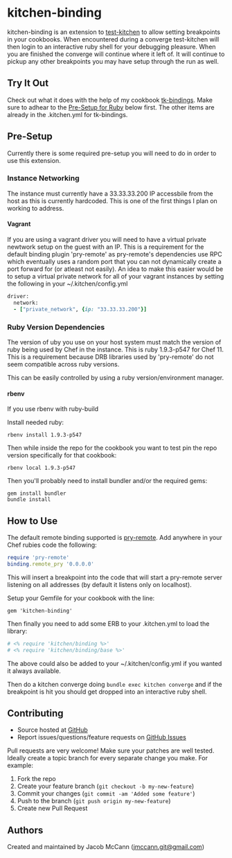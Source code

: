kitchen-binding
===============

kitchen-binding is an extension to [test-kitchen](https://github.com/test-kitchen/test-kitchen) to allow setting breakpoints in your cookbooks.  When encountered during a converge test-kitchen will then login to an interactive ruby shell for your debugging pleasure.  When you are finished the converge will continue where it left of.  It will continue to pickup any other breakpoints you may have setup through the run as well.

Try It Out
----------
Check out what it does with the help of my cookbook [tk-bindings](https://github.com/jmccann/tk-bindings).  Make sure to adhear to the [Pre-Setup for Ruby](https://github.com/jmccann/kitchen-binding#ruby-version-dependencies) below first.  The other items are already in the .kitchen.yml for tk-bindings.

Pre-Setup
---------

Currently there is some required pre-setup you will need to do in order to use this extension.

### Instance Networking

The instance must currently have a 33.33.33.200 IP accessbile from the host as this is currently hardcoded.  This is one of the first things I plan on working to address.

#### Vagrant
If you are using a vagrant driver you will need to have a virtual private newtwork setup on the guest with an IP.  This is a requirement for the default binding plugin 'pry-remote' as pry-remote's dependencies use RPC which eventually uses a random port that you can not dynamically create a port forward for (or atleast not easily).  An idea to make this easier would be to setup a virtual private network for all of your vagrant instances by setting the following in your ~/.kitchen/config.yml

```ruby
driver:
  network:
  - ["private_network", {ip: "33.33.33.200"}]
```

### Ruby Version Dependencies
The version of uby you use on your host system must match the version of ruby being used by Chef in the instance.  This is ruby 1.9.3-p547 for Chef 11.  This is a requirement because DRB libraries used by 'pry-remote' do not seem compatible across ruby versions.

This can be easily controlled by using a ruby version/environment manager.

#### rbenv
If you use rbenv with ruby-build

Install needed ruby:
```
rbenv install 1.9.3-p547
```

Then while inside the repo for the cookbook you want to test pin the repo version specifically for that cookbook:
```
rbenv local 1.9.3-p547
```

Then you'll probably need to install bundler and/or the required gems:
```
gem install bundler
bundle install
```

How to Use
----------

The default remote binding supported is [pry-remote](https://github.com/Mon-Ouie/pry-remote).  Add anywhere in your Chef rubies code the following:

```ruby
require 'pry-remote'
binding.remote_pry '0.0.0.0'
```

This will insert a breakpoint into the code that will start a pry-remote server listening on all addresses (by default it listens only on localhost).

Setup your Gemfile for your cookbook with the line:

```
gem 'kitchen-binding'
```

Then finally you need to add some ERB to your .kitchen.yml to load the library:

```ruby
# <% require 'kitchen/binding %>'
# <% require 'kitchen/binding/base %>'
```

The above could also be added to your ~/.kitchen/config.yml if you wanted it always available.

Then do a kitchen converge doing `bundle exec kitchen converge` and if the breakpoint is hit you should get dropped into an interactive ruby shell.

Contributing
------------
* Source hosted at [GitHub](https://github.com/jmccann/kitchen-binding)
* Report issues/questions/feature requests on [GitHub Issues](https://github.com/jmccann/kitchen-binding/issues)

Pull requests are very welcome! Make sure your patches are well tested.
Ideally create a topic branch for every separate change you make. For
example:

1. Fork the repo
2. Create your feature branch (`git checkout -b my-new-feature`)
3. Commit your changes (`git commit -am 'Added some feature'`)
4. Push to the branch (`git push origin my-new-feature`)
5. Create new Pull Request

Authors
-------
Created and maintained by Jacob McCann (<jmccann.git@gmail.com>)
